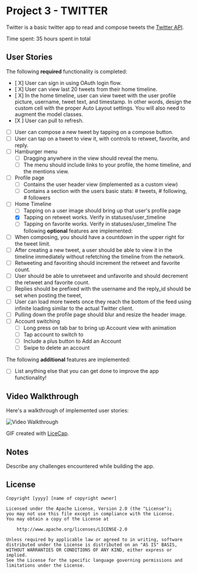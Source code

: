 # Project 3 - TWITTER

Twitter is a basic twitter app to read and compose tweets the [Twitter API](https://apps.twitter.com).

Time spent: 35 hours spent in total

## User Stories

The following **required** functionality is completed:

- [ X] User can sign in using OAuth login flow.
- [ X] User can view last 20 tweets from their home timeline.
- [ X] In the home timeline, user can view tweet with the user profile picture, username, tweet text, and timestamp. 
In other words, design the custom cell with the proper Auto Layout settings.  You will also need to augment the model classes.
- [X ] User can pull to refresh.
- [ ] User can compose a new tweet by tapping on a compose button.
- [ ] User can tap on a tweet to view it, with controls to retweet, favorite, and reply.
- [ ] Hamburger menu
   - [ ] Dragging anywhere in the view should reveal the menu.
   - [ ] The menu should include links to your profile, the home timeline, and the mentions view.
- [ ] Profile page
   - [ ] Contains the user header view (implemented as a custom view)
   - [ ] Contains a section with the users basic stats: # tweets, # following, # followers
- [ ] Home Timeline
   - [ ] Tapping on a user image should bring up that user's profile page
   - [X] Tapping on retweet works. Verify in statuses/user_timeline 
   - [ ] Tapping on favorite works.  Verify in statuses/user_timeline 
The following **optional** features are implemented:

- [ ] When composing, you should have a countdown in the upper right for the tweet limit.
- [ ] After creating a new tweet, a user should be able to view it in the timeline immediately without refetching the timeline from the network.
- [ ] Retweeting and favoriting should increment the retweet and favorite count.
- [ ] User should be able to unretweet and unfavorite and should decrement the retweet and favorite count.
- [ ] Replies should be prefixed with the username and the reply_id should be set when posting the tweet,
- [ ] User can load more tweets once they reach the bottom of the feed using infinite loading similar to the actual Twitter client.
- [ ] Pulling down the profile page should blur and resize the header image.
- [ ] Account switching
   - [ ] Long press on tab bar to bring up Account view with animation
   - [ ] Tap account to switch to
   - [ ] Include a plus button to Add an Account
   - [ ] Swipe to delete an account

The following **additional** features are implemented:

- [ ] List anything else that you can get done to improve the app functionality!

## Video Walkthrough

Here's a walkthrough of implemented user stories:

<img src='http://i.imgur.com/link/to/your/gif/file.gif' title='Video Walkthrough' width='' alt='Video Walkthrough' />

GIF created with [LiceCap](http://www.cockos.com/licecap/).

## Notes

Describe any challenges encountered while building the app.

## License

    Copyright [yyyy] [name of copyright owner]

    Licensed under the Apache License, Version 2.0 (the "License");
    you may not use this file except in compliance with the License.
    You may obtain a copy of the License at

        http://www.apache.org/licenses/LICENSE-2.0

    Unless required by applicable law or agreed to in writing, software
    distributed under the License is distributed on an "AS IS" BASIS,
    WITHOUT WARRANTIES OR CONDITIONS OF ANY KIND, either express or implied.
    See the License for the specific language governing permissions and
    limitations under the License.
